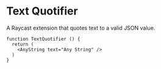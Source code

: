 # Text Quotifier

A Raycast extension that quotes text to a valid JSON value.


```tsx
function TextQuotifier () {
  return (
    <AnyString text="Any String" /> 
  )
}
```